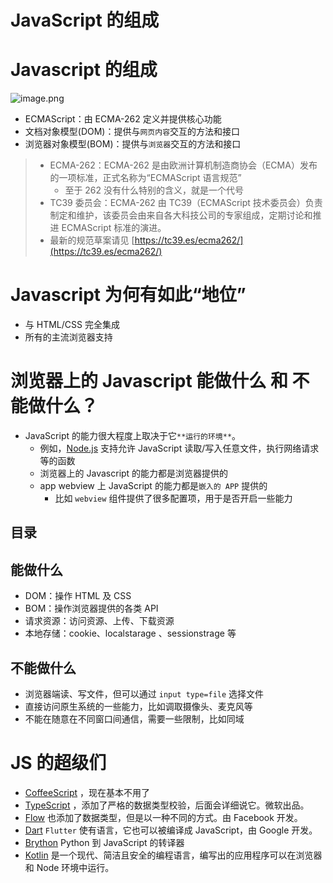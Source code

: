 
# JavaScript 的组成


# Javascript 的组成
![image.png](https://832-1310531898.cos.ap-beijing.myqcloud.com/yuque/a9104fded4d48d2d613eecce29dc3a26.png)

- ECMAScript：由 ECMA-262 定义并提供核心功能
- 文档对象模型(DOM)：提供与`网页内容`交互的方法和接口
- 浏览器对象模型(BOM)：提供与`浏览器`交互的方法和接口

> - ECMA-262：ECMA-262 是由欧洲计算机制造商协会（ECMA）发布的一项标准，正式名称为“ECMAScript 语言规范” 
>    - 至于 262 没有什么特别的含义，就是一个代号
> - TC39 委员会：ECMA-262 由 TC39（ECMAScript 技术委员会）负责制定和维护，该委员会由来自各大科技公司的专家组成，定期讨论和推进 ECMAScript 标准的演进。
> - 最新的规范草案请见 [https://tc39.es/ecma262/](https://tc39.es/ecma262/)


# Javascript 为何有如此“地位”

- 与 HTML/CSS 完全集成
- 所有的主流浏览器支持

# 浏览器上的 Javascript 能做什么 和 不能做什么？

- JavaScript 的能力很大程度上取决于它`**运行的环境**`。
   - 例如，[Node.js](https://wikipedia.org/wiki/Node.js) 支持允许 JavaScript 读取/写入任意文件，执行网络请求等的函数
   - 浏览器上的 Javascript 的能力都是浏览器提供的
   - app  webview 上 JavaScript 的能力都是`嵌入的 APP` 提供的
      - 比如 `webview` 组件提供了很多配置项，用于是否开启一些能力



## 目录
<!-- toc -->
 ## 能做什么 

- DOM：操作 HTML 及 CSS
- BOM：操作浏览器提供的各类 API
- 请求资源：访问资源、上传、下载资源
- 本地存储：cookie、localstarage 、sessionstrage 等

## 不能做什么

- 浏览器端读、写文件，但可以通过 `input type=file` 选择文件
- 直接访问原生系统的一些能力，比如调取摄像头、麦克风等
- 不能在随意在不同窗口间通信，需要一些限制，比如同域


# JS 的超级们

- [CoffeeScript](https://coffeescript.org/) ，现在基本不用了
- [TypeScript](https://www.typescriptlang.org/) ，添加了严格的数据类型校验，后面会详细说它。微软出品。
- [Flow](https://flow.org/) 也添加了数据类型，但是以一种不同的方式。由 Facebook 开发。
- [Dart](https://www.dartlang.org/)  `Flutter` 使有语言，它也可以被编译成 JavaScript，由 Google 开发。
- [Brython](https://brython.info/)  Python 到 JavaScript 的转译器
- [Kotlin](https://kotlinlang.org/docs/reference/js-overview.html) 是一个现代、简洁且安全的编程语言，编写出的应用程序可以在浏览器和 Node 环境中运行。
